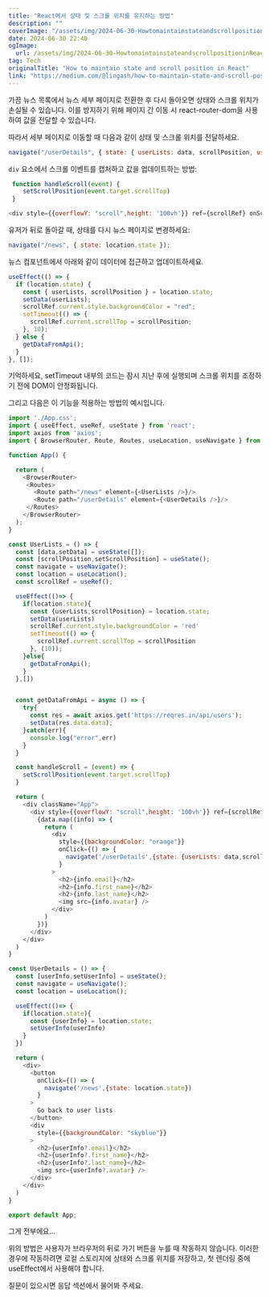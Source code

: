 ```yaml
---
title: "React에서 상태 및 스크롤 위치를 유지하는 방법"
description: ""
coverImage: "/assets/img/2024-06-30-HowtomaintainstateandscrollpositioninReact_0.png"
date: 2024-06-30 22:40
ogImage:
  url: /assets/img/2024-06-30-HowtomaintainstateandscrollpositioninReact_0.png
tag: Tech
originalTitle: "How to maintain state and scroll position in React"
link: "https://medium.com/@lingash/how-to-maintain-state-and-scroll-position-in-react-4baa5dea0ce"
---
```


가끔 뉴스 목록에서 뉴스 세부 페이지로 전환한 후 다시 돌아오면 상태와 스크롤 위치가 손실될 수 있습니다. 이를 방지하기 위해 페이지 간 이동 시 react-router-dom을 사용하여 값을 전달할 수 있습니다.

따라서 세부 페이지로 이동할 때 다음과 같이 상태 및 스크롤 위치를 전달하세요.

```js
navigate("/userDetails", { state: { userLists: data, scrollPosition, userInfo: info } });
```

`div` 요소에서 스크롤 이벤트를 캡처하고 값을 업데이트하는 방법:

<div class="content-ad"></div>

```js
 function handleScroll(event) {
    setScrollPosition(event.target.scrollTop)
 }

<div style={{overflowY: "scroll",height: '100vh'}} ref={scrollRef} onScroll={handleScroll}>
```

유저가 뒤로 돌아갈 때, 상태를 다시 뉴스 페이지로 변경하세요:

```js
navigate("/news", { state: location.state });
```

뉴스 컴포넌트에서 아래와 같이 데이터에 접근하고 업데이트하세요.

<div class="content-ad"></div>

```js
useEffect(() => {
  if (location.state) {
    const { userLists, scrollPosition } = location.state;
    setData(userLists);
    scrollRef.current.style.backgroundColor = "red";
    setTimeout(() => {
      scrollRef.current.scrollTop = scrollPosition;
    }, 10);
  } else {
    getDataFromApi();
  }
}, []);
```

기억하세요, setTimeout 내부의 코드는 잠시 지난 후에 실행되며 스크롤 위치를 조정하기 전에 DOM이 안정화됩니다.

그리고 다음은 이 기능을 적용하는 방법의 예시입니다.

```js
import './App.css';
import { useEffect, useRef, useState } from 'react';
import axios from 'axios';
import { BrowserRouter, Route, Routes, useLocation, useNavigate } from 'react-router-dom';

function App() {

  return (
    <BrowserRouter>
     <Routes>
       <Route path="/news" element={<UserLists />}/>
       <Route path="/userDetails" element={<UserDetails />}/>
     </Routes>
    </BrowserRouter>
  );
}

const UserLists = () => {
  const [data,setData] = useState([]);
  const [scrollPosition,setScrollPosition] = useState();
  const navigate = useNavigate();
  const location = useLocation();
  const scrollRef = useRef();

  useEffect(()=> {
    if(location.state){
      const {userLists,scrollPosition} = location.state;
      setData(userLists)
      scrollRef.current.style.backgroundColor = 'red'
      setTimeout(() => {
        scrollRef.current.scrollTop = scrollPosition
      }, (10));
    }else{
      getDataFromApi();
    }
  },[])


  const getDataFromApi = async () => {
    try{
      const res = await axios.get('https://reqres.in/api/users');
      setData(res.data.data);
    }catch(err){
      console.log("error",err)
    }
  }

  const handleScroll = (event) => {
    setScrollPosition(event.target.scrollTop)
  }

  return (
    <div className="App">
      <div style={{overflowY: "scroll",height: '100vh'}} ref={scrollRef} onScroll={handleScroll}>
        {data.map((info) => {
          return (
            <div
              style={{backgroundColor: "orange"}}
              onClick={() => {
                navigate('/userDetails',{state: {userLists: data,scrollPosition,userInfo: info}})
              }
            >
              <h2>{info.email}</h2>
              <h2>{info.first_name}</h2>
              <h2>{info.last_name}</h2>
              <img src={info.avatar} />
            </div>
          )
        })}
      </div>
    </div>
  )
}

const UserDetails = () => {
  const [userInfo,setUserInfo] = useState();
  const navigate = useNavigate();
  const location = useLocation();

  useEffect(()=> {
    if(location.state){
      const {userInfo} = location.state;
      setUserInfo(userInfo)
    }
  })

  return (
    <div>
      <button
        onClick={() => {
          navigate('/news',{state: location.state})
        }
      >
        Go back to user lists
      </button>
      <div
        style={{backgroundColor: "skyblue"}}
      >
        <h2>{userInfo?.email}</h2>
        <h2>{userInfo?.first_name}</h2>
        <h2>{userInfo?.last_name}</h2>
        <img src={userInfo?.avatar} />
      </div>
    </div>
  )
}

export default App;
```

<div class="content-ad"></div>

그게 전부에요...

위의 방법은 사용자가 브라우저의 뒤로 가기 버튼을 누를 때 작동하지 않습니다. 이러한 경우에 작동하려면 로컬 스토리지에 상태와 스크롤 위치를 저장하고, 첫 렌더링 중에 useEffect에서 사용해야 합니다.

질문이 있으시면 응답 섹션에서 물어봐 주세요.
